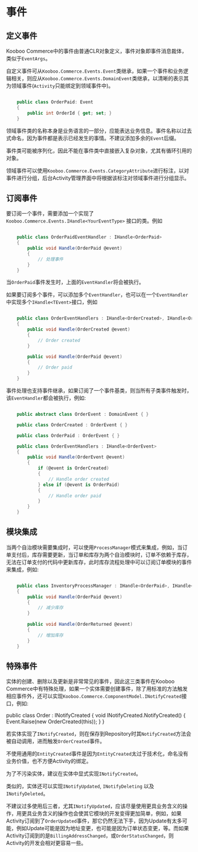 # 事件 #

## 定义事件 ##

Kooboo Commerce中的事件由普通CLR对象定义，事件对象即事件消息裁体，类似于`EventArgs`。

自定义事件可从`Kooboo.Commerce.Events.Event`类继承，如果一个事件和业务逻辑相关，则应从`Kooboo.Commerce.Events.DomainEvent`类继承，以清晰的表示其为领域事件(`Activity`只能绑定到领域事件中)。

```csharp

	public class OrderPaid: Event 
	{
		public int OrderId { get; set; }
	}

```

领域事件类的名称本身是业务语言的一部分，应能表达业务信息。事件名称以过去式命名，因为事件都是表示已经发生的事情。不建议添加多余的`Event`后缀。

事件类可能被序列化，因此不能在事件类中直接嵌入复杂对象，尤其有循环引用的对象。

领域事件可以使用`Kooboo.Commerce.Events.CategoryAttribute`进行标注，以对事件进行分组，后台Activity管理界面中将根据该标注对领域事件进行分组显示。

## 订阅事件 ##

要订阅一个事件，需要添加一个实现了 `Kooboo.Commerce.Events.IHandle<YourEventType>` 接口的类。例如

```csharp

	public class OrderPaidEventHandler : IHandle<OrderPaid>
	{
		public void Handle(OrderPaid @event)
		{
			// 处理事件
		}
	}

```

当`OrderPaid`事件发生时，上面的`EventHandler`将会被执行。

如果要订阅多个事件，可以添加多个`EventHandler`，也可以在一个`EventHandler`中实现多个`IHandle<TEvent>`接口，例如

```csharp

	public class OrderEventHandlers : IHandle<OrderCreated>, IHandle<OrderPaid>
	{
		public void Handle(OrderCreated @event)
		{
			// Order created
		}

		public void Handle(OrderPaid @event)
		{
			// Order paid
		}
	}

```

事件处理也支持事件继承，如果订阅了一个事件基类，则当所有子类事件触发时，该`EventHandler`都会被执行，例如:

```csharp

    public abstract class OrderEvent : DomainEvent { }

	public class OrderCreated : OrderEvent { }

	public class OrderPaid : OrderEvent { }

	public class OrderEventHandlers : IHandle<OrderEvent>
	{
		public void Handle(OrderEvent @event)
		{
			if (@event is OrderCreated) 
			{
				// Handle order created
			} else if (@event is OrderPaid) 
			{
				// Handle order paid
			}
		}
	}

```

## 模块集成 ##

当两个自治模块需要集成时，可以使用`ProcessManager`模式来集成，例如，当订单支付后，库存需要更新，当订单和库存为两个自治模块时，订单不依赖于库存，无法在订单支付的代码中更新库存，此时库存流程处理中可以订阅订单模块的事件来集成，例如:

```csharp

	public class InventoryProcessManager : IHandle<OrderPaid>, IHandle<OrderReturned>
	{
		public void Handle(OrderPaid @event)
		{
			// 减少库存
		}
	
		public void Handle(OrderReturned @event)
		{
			// 增加库存
		}
	}

```

## 特殊事件 ##

实体的创建、删除以及更新是非常常见的事件，因此这三类事件在Kooboo Commerce中有特殊处理，如果一个实体需要创建事件，除了用标准的方法触发相应事件外，还可以实现`Kooboo.Commerce.ComponentModel.INotifyCreated`接口，例如:

public class Order : INotifyCreated 
{
	void INotifyCreated.NotifyCreated()
	{
		Event.Raise(new OrderCreated(this));
	}
}

若实体实现了`INotifyCreated`，则在保存到Repository时其`NotifyCreated`方法会被自动调用，进而触发`OrderCreated`事件。

不使用通用的`EntityCreated`事件是因为`EntityCreated`太过于技术化，命名没有业务价值，也不方便Activity的绑定。

为了不污染实体，建议在实体中显式实现`INotifyCreated`。

类似的，实体还可以实现`INotifyUpdated`, `INotifyDeleting` 以及 `INotifyDeleted`。

不建议过多使用后三者，尤其`INotifyUpdated`，应该尽量使用更具业务含义的操作，用更具业务含义的操作也会使其它模块的开发变得更加简单，例如，如果Activity订阅到了`OrderUpdated`事件，那它仍然无法下手，因为Update有太多可能，例如Update可能是因为地址变更，也可能是因为订单状态变更，等。而如果Activity订阅到的是`BillingAddressChanged`，或`OrderStatusChanged`，则Activity的开发会相对更容易一些。